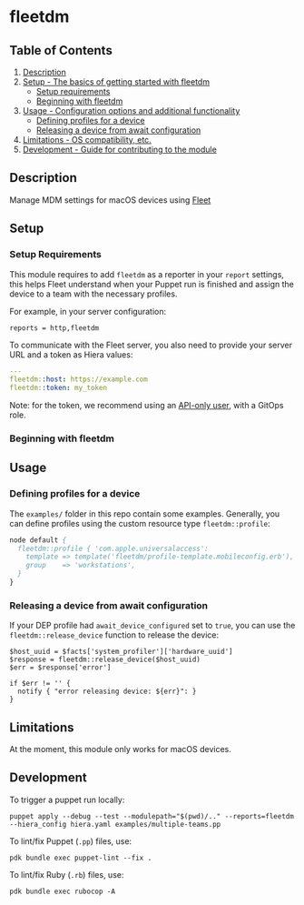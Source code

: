# fleetdm

## Table of Contents

1. [Description](#description)
1. [Setup - The basics of getting started with fleetdm](#setup)
    * [Setup requirements](#setup-requirements)
    * [Beginning with fleetdm](#beginning-with-fleetdm)
1. [Usage - Configuration options and additional functionality](#usage)
    * [Defining profiles for a device](#defining-profiles-for-a-device)
    * [Releasing a device from await configuration](#releasing-a-device-from-await-configuration)
3. [Limitations - OS compatibility, etc.](#limitations)
4. [Development - Guide for contributing to the module](#development)

## Description

Manage MDM settings for macOS devices using [Fleet](https://fleetdm.com)

## Setup

### Setup Requirements

This module requires to add `fleetdm` as a reporter in your `report` settings,
this helps Fleet understand when your Puppet run is finished and assign the
device to a team with the necessary profiles.

For example, in your server configuration:

```
reports = http,fleetdm
```

To communicate with the Fleet server, you also need to provide your server URL
and a token as Hiera values:

```yaml
---
fleetdm::host: https://example.com
fleetdm::token: my_token 
```

Note: for the token, we recommend using an [API-only user][1], with a GitOps role.

### Beginning with fleetdm

## Usage

### Defining profiles for a device

The `examples/` folder in this repo contain some examples. Generally, you can
define profiles using the custom resource type `fleetdm::profile`:


```pp
node default {
  fleetdm::profile { 'com.apple.universalaccess':
    template => template('fleetdm/profile-template.mobileconfig.erb'),
    group    => 'workstations',
  }
}
```

### Releasing a device from await configuration

If your DEP profile had `await_device_configured` set to `true`, you can use the `fleetdm::release_device` function to release the device:

```
$host_uuid = $facts['system_profiler']['hardware_uuid']
$response = fleetdm::release_device($host_uuid)
$err = $response['error']

if $err != '' {
  notify { "error releasing device: ${err}": }
}
```

## Limitations

At the moment, this module only works for macOS devices.

## Development

To trigger a puppet run locally:

```
puppet apply --debug --test --modulepath="$(pwd)/.." --reports=fleetdm  --hiera_config hiera.yaml examples/multiple-teams.pp
```

To lint/fix Puppet (`.pp`) files, use:

```
pdk bundle exec puppet-lint --fix .
```

To lint/fix Ruby (`.rb`) files, use:

```
pdk bundle exec rubocop -A
```

[1]: https://fleetdm.com/docs/using-fleet/fleetctl-cli#using-fleetctl-with-an-api-only-user
